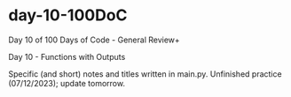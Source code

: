 # day-10-100DoC
Day 10 of 100 Days of Code - General Review+

Day 10 - Functions with Outputs

Specific (and short) notes and titles written in main.py. 
  Unfinished practice (07/12/2023); update tomorrow.

